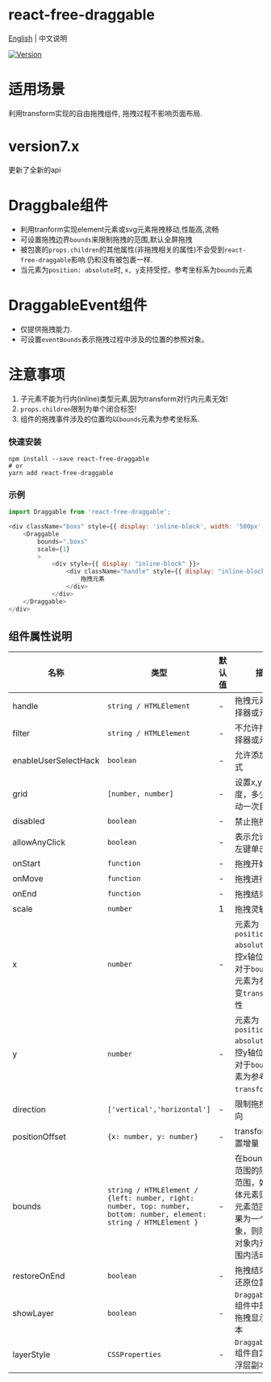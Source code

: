 # react-free-draggable

[English](./README.md) | 中文说明

[![Version](https://img.shields.io/badge/version-8.0.0-green)](https://www.npmjs.com/package/react-free-draggable)

# 适用场景

利用transform实现的自由拖拽组件, 拖拽过程不影响页面布局.

# version7.x

更新了全新的api

# Draggbale组件

- 利用tranform实现element元素或svg元素拖拽移动,性能高,流畅
- 可设置拖拽边界`bounds`来限制拖拽的范围,默认全屏拖拽
- 被包裹的`props.children`的其他属性(非拖拽相关的属性)不会受到`react-free-draggable`影响.仍和没有被包裹一样.
- 当元素为`position: absolute`时, `x, y`支持受控，参考坐标系为`bounds`元素

# DraggableEvent组件

- 仅提供拖拽能力.
- 可设置`eventBounds`表示拖拽过程中涉及的位置的参照对象。

# 注意事项

1. 子元素不能为行内(inline)类型元素,因为transform对行内元素无效!
2. `props.children`限制为单个闭合标签!
3. 组件的拖拽事件涉及的位置均以`bounds`元素为参考坐标系.

### 快速安装
```
npm install --save react-free-draggable
# or
yarn add react-free-draggable
```

### 示例
```javascript
import Draggable from 'react-free-draggable';

<div className="boxs" style={{ display: 'inline-block', width: '500px', background: "red" }}>
    <Draggable
        bounds=".boxs"
        scale={1}
        >
            <div style={{ display: "inline-block" }}>
                <div className="handle" style={{ display: "inline-block", width: "80px",background: "blue", cursor: "pointer", height: "100%" }} onClick={this.clickToast}>
                    拖拽元素
                </div>
            </div>
    </Draggable>
</div>
```

## 组件属性说明

| 名称                          | 类型                  | 默认值                                                         | 描述                                                                                                      |
| ----------------------------- | --------------------- | -------------------------------------------------------------- | --------------------------------------------------------------------------------------------------------- |
| handle                      | `string / HTMLElement`            | -                                                  | 拖拽元素的类选择器或元素                                                                                  |
| filter                  | `string / HTMLElement`            | -                                                  | 不允许拖拽的选择器或元素                                                                              |
| enableUserSelectHack          | `boolean`                         | -                                                  | 允许添加选中样式                                                  |
| grid                          | `[number, number]`                | -                                                  | 设置x,y方向幅度，多少幅度移动一次目标                                                                              |
| disabled                      | `boolean`                         | -                                                  | 禁止拖拽                                                                                          |
| allowAnyClick                 | `boolean`                         | -                                                  | 表示允许非鼠标左键单击拖动                                                                                          |
| onStart                   | `function`                        | -                                                  | 拖拽开始事件                                                                                           |
| onMove                        | `function`                        | -                                                  | 拖拽进行事件                      |
| onEnd                    | `function`                        | -                                                  | 拖拽结束事件                                                                                  |
| scale                         | `number`                          | 1                                                  | 拖拽灵敏度                                                                                  |
| x                             | `number`                          | -                                                  | 元素为`position: absolute`时, 受控x轴位置，相对于`bounds`的父元素为参考点改变`transform`属性                                                                                  |
| y                             | `number`                          | -                                                  | 元素为`position: absolute`时, 受控y轴位置，相对于`bounds`父元素为参考点改变`transform`属性                                                                                  |
| direction                          | `['vertical','horizontal']`             | -                                                  | 限制拖拽运动方向                                                                                  |
| positionOffset                | `{x: number, y: number}`          | -                                                  | transform的位置增量                                                                                  |
| bounds                        | `string / HTMLElement / {left: number, right: number, top: number, bottom: number, element: string / HTMLElement }`                   | -     | 在bounds内部范围的限制拖拽范围，如果为具体元素则限制该元素范围内，如果为一个范围对象，则限制在该对象内元素的范围内活动                                                                                          |
| restoreOnEnd                   | `boolean`                | -                                               | 拖拽结束后是否还原位置                                 |
| showLayer                   | `boolean`                | -                                               | `DraggableEvent`组件中是否提供拖拽显示浮层副本                                 |
| layerStyle                   | `CSSProperties`                | -                                               | `DraggableEvent`组件自定义显示浮层副本的样式                                 |
